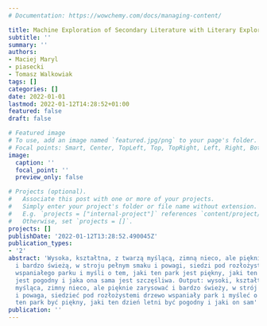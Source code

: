 ```yaml
---
# Documentation: https://wowchemy.com/docs/managing-content/

title: Machine Exploration of Secondary Literature with Literary Exploration Machine
subtitle: ''
summary: ''
authors:
- Maciej Maryl
- piasecki
- Tomasz Walkowiak
tags: []
categories: []
date: 2022-01-01
lastmod: 2022-01-12T14:28:52+01:00
featured: false
draft: false

# Featured image
# To use, add an image named `featured.jpg/png` to your page's folder.
# Focal points: Smart, Center, TopLeft, Top, TopRight, Left, Right, BottomLeft, Bottom, BottomRight.
image:
  caption: ''
  focal_point: ''
  preview_only: false

# Projects (optional).
#   Associate this post with one or more of your projects.
#   Simply enter your project's folder or file name without extension.
#   E.g. `projects = ["internal-project"]` references `content/project/deep-learning/index.md`.
#   Otherwise, set `projects = []`.
projects: []
publishDate: '2022-01-12T13:28:52.490045Z'
publication_types:
- '2'
abstract: 'Wysoka, kształtna, z twarzą myślącą, zimną nieco, ale pięknie zarysowaną
  i bardzo świeżą, w stroju pełnym smaku i powagi, siedzi pod rozłożystemi drzewami
  wspaniałego parku i myśli o tem, jaki ten park jest piękny, jaki ten dzień letni
  jest pogodny i jaka ona sama jest szczęśliwa. Output: wysoki, kształtny, z twarz
  myśląca, zimny nieco, ale pięknie zarysować i bardzo świeży, w strój pełny smak
  i powaga, siedzieć pod rozłożystemi drzewo wspaniały park i myśleć o tema, jaki
  ten park być piękny, jaki ten dzień letni być pogodny i jaki on sam'
publication: ''
---
```

